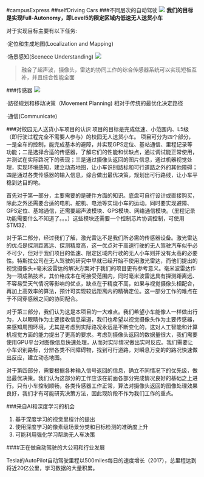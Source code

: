 #campusExpress
##selfDriving Cars
###不同层次的自动驾驶
![](https://ws4.sinaimg.cn/large/006tNbRwly1fw9ss793t6j30tx0t3gqd.jpg)
**我们的目标是实现Full-Autonomy，即Level5的限定区域内低速无人送货小车**

对于实现目标主要有以下任务:  

·定位和生成地图(Localization and Mapping)

·场景感知(Scenece Understanding)
![](https://ws2.sinaimg.cn/large/006tNbRwly1fwaxstvol0j31di12atcv.jpg)

>融合了超声波，摄像头，雷达的协同工作的综合传感器系统可以实现短板互补，并且综合性能全面

###传感器
![](https://ws3.sinaimg.cn/large/006tNbRwly1fwaxt6p60tj31hi12qtfu.jpg)

·路径规划和移动决策（Movement Planning)
相对于传统的最优化决定路径

·通信(Communicate)






###对校园无人送货小车项目的认识
项目的目标是完成低速、小范围内、L5级（即行驶过程完全不需要人参与）的校园无人送货小车。
项目可分为四个部分，一是全车的控制，能完成基本的避障，并实现GPS定位、基站通信、里程记录等功能；二是选择合适的传感器，了解它们的性能和优缺点，通过调试能正常使用，并测试在实际路况下的表现；三是通过摄像头返回的图片信息，通过机器视觉处理，实现环境感知，建立动态地图，让小车识别路标和可行道路之外的其他障碍；四是通过各类传感器的输入信息，综合做出最优决策，规划出可行路线，让小车平稳到达目的地。

首先对于第一部分，主要需要的是硬件方面的知识。底盘可自行设计或直接购买，除此之外还需要合适的电机、舵机、电池等实现小车的运动。同时要实现避障、GPS定位、基站通信，还需要超声波模块、GPS模块、网络通信模块。（里程记录功能需要什么不知道了。。。）这些模块还需要一个控制芯片协调控制，可使用STM32.

对于第二部分，经过我们了解，激光雷达不是我们所必需的传感器设备。激光雷达的优点是探测距离远、探测精度高，这一优点对于高速行驶的无人驾驶汽车似乎必不可少，但对于我们项目的低速、限定区域内行驶的无人小车则并没有太高的必要性。特斯拉公司在无人驾驶的研究中早就已经开始不使用激光雷达，而他们提出的视觉摄像头+毫米波雷达的解决方案对于我们的项目更有参考意义。毫米波雷达作为一项成熟技术，其价格成本在可接受范围内，同时毫米波雷达具有探测距离远、不容易受天气情况等影响的优点，缺点在于精度不高，如果与视觉摄像头相配合，再加上高效率的算法，预计可实现较远距离内的精确定位。这一部分工作的难点在于不同穿感器之间的协同配合。

对于第三部分，我们认为这是本项目的一大难点。我们希望小车能像人一样做出行为，人以眼睛作为主要接收信息渠道，我们也希望以视觉摄像头作为主要传感器，来感知周围环境，尤其是考虑到实际路况永远是不断变化的，这对人工智能和计算机视觉方面的能力提出了更高的要求。考虑到摄像头返回的数据量很大，我们需要使用GPU平台对图像信息快速处理，从而对实际情况做出实时反应。我们需要让小车识别路标，分辨各类不同障碍物，找到可行道路，对瞬息万变的的路况快速做出反应，建立动态地图。

对于第四部分，需要根据各种输入信号返回的信息，确立不同情况下的优先级，做出最优决策。我们认为这部分的工作应该在前面各部分完成情况良好的基础之上进行。只有小车控制顺畅，各类传感器工作正常，算法对摄像头返回的图像处理效果良好，我们才有可能研究决策方法，因此现阶段不作为我们工作的重点。














###来自AI和深度学习的机会
1.	基于深度学习的视觉里程计的提出
2.	使用深度学习的像素级场景分类和目标检测的准确度上升
3. 可能利用强化学习帮助无人车决策

####正在做自动驾驶的大公司和行业发展

Tesla的AutoPilot自动驾驶里程以500miles每日的速度增长（2017），总里程达到将近20亿公里，学习数据的大量积累。